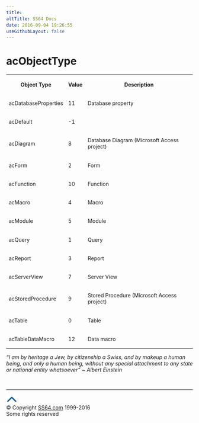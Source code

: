 ```yaml
---
title:
altTitle: SS64 Docs
date: 2016-09-04 19:26:55
useGithubLayout: false
---
```

<!-- #BeginLibraryItem "/Library/head_access.lbi" --><!-- #EndLibraryItem --><h1>acObjectType</h1>
<table><tbody><tr><th><p>Object Type </p></th><th><p>Value</p></th><th><p>Description</p></th></tr><tr><td><p><span><span class="input">acDatabaseProperties</span></span></p></td><td><p>11</p></td><td><p>Database property</p></td></tr><tr><td><p><span><span class="input">acDefault</span></span></p></td><td><p>-1</p></td><td><p></p></td></tr><tr><td><p><span><span class="input">acDiagram</span></span></p></td><td><p>8</p></td><td><p>Database Diagram (Microsoft Access project)</p></td></tr><tr><td><p><span><span class="input">acForm</span></span></p></td><td><p>2</p></td><td><p>Form</p></td></tr><tr><td><p><span><span class="input">acFunction</span></span></p></td><td><p>10</p></td><td><p>Function</p></td></tr><tr><td><p><span><span class="input">acMacro</span></span></p></td><td><p>4</p></td><td><p>Macro</p></td></tr><tr><td><p><span><span class="input">acModule</span></span></p></td><td><p>5</p></td><td><p>Module</p></td></tr><tr><td><p><span><span class="input">acQuery</span></span></p></td><td><p>1</p></td><td><p>Query</p></td></tr><tr><td><p><span><span class="input">acReport</span></span></p></td><td><p>3</p></td><td><p>Report</p></td></tr><tr><td><p><span><span class="input">acServerView</span></span></p></td><td><p>7</p></td><td><p>Server View</p></td></tr><tr><td><p><span><span class="input">acStoredProcedure</span></span></p></td><td><p>9</p></td><td><p>Stored Procedure (Microsoft Access project)</p></td></tr><tr><td><p><span><span class="input">acTable</span></span></p></td><td><p>0</p></td><td><p>Table</p></td></tr><tr><td><p><span><span class="input">acTableDataMacro</span></span></p></td><td><p>12</p></td><td><p>Data macro</p></td></tr></tbody></table>
<p class="quote"><i>“I am by heritage a Jew, by citizenship a Swiss, and by makeup a human being, and only a human being, without any special attachment to any state or national entity whatsoever” ~ Albert Einstein</i></p>
<p>&nbsp;</p><!-- #BeginLibraryItem "/Library/foot_access.lbi" --><p>
<!-- access -->

<hr>
<div id="bl" class="footer"><a href="acobjecttype.html#"><img src="../images/top.png" width="30" height="22" alt="Back to the Top"></a></div>
<div id="br" class="footer, tagline">© Copyright <a href="http://ss64.com/">SS64.com</a> 1999-2016<br>
Some rights reserved</div><!-- #EndLibraryItem -->


